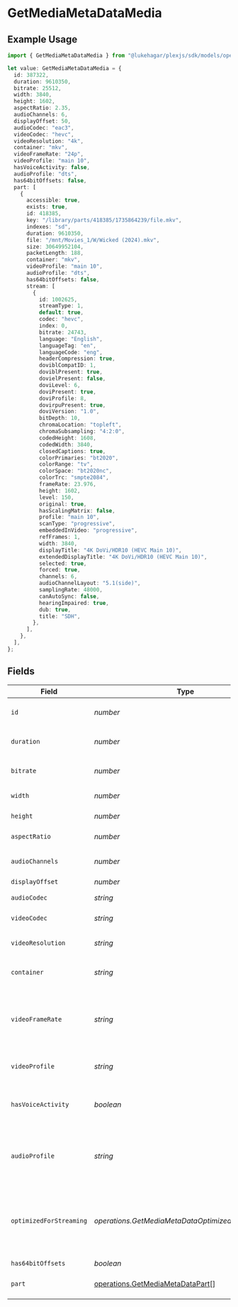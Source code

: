 # GetMediaMetaDataMedia

## Example Usage

```typescript
import { GetMediaMetaDataMedia } from "@lukehagar/plexjs/sdk/models/operations";

let value: GetMediaMetaDataMedia = {
  id: 387322,
  duration: 9610350,
  bitrate: 25512,
  width: 3840,
  height: 1602,
  aspectRatio: 2.35,
  audioChannels: 6,
  displayOffset: 50,
  audioCodec: "eac3",
  videoCodec: "hevc",
  videoResolution: "4k",
  container: "mkv",
  videoFrameRate: "24p",
  videoProfile: "main 10",
  hasVoiceActivity: false,
  audioProfile: "dts",
  has64bitOffsets: false,
  part: [
    {
      accessible: true,
      exists: true,
      id: 418385,
      key: "/library/parts/418385/1735864239/file.mkv",
      indexes: "sd",
      duration: 9610350,
      file: "/mnt/Movies_1/W/Wicked (2024).mkv",
      size: 30649952104,
      packetLength: 188,
      container: "mkv",
      videoProfile: "main 10",
      audioProfile: "dts",
      has64bitOffsets: false,
      stream: [
        {
          id: 1002625,
          streamType: 1,
          default: true,
          codec: "hevc",
          index: 0,
          bitrate: 24743,
          language: "English",
          languageTag: "en",
          languageCode: "eng",
          headerCompression: true,
          doviblCompatID: 1,
          doviblPresent: true,
          dovielPresent: false,
          doviLevel: 6,
          doviPresent: true,
          doviProfile: 8,
          dovirpuPresent: true,
          doviVersion: "1.0",
          bitDepth: 10,
          chromaLocation: "topleft",
          chromaSubsampling: "4:2:0",
          codedHeight: 1608,
          codedWidth: 3840,
          closedCaptions: true,
          colorPrimaries: "bt2020",
          colorRange: "tv",
          colorSpace: "bt2020nc",
          colorTrc: "smpte2084",
          frameRate: 23.976,
          height: 1602,
          level: 150,
          original: true,
          hasScalingMatrix: false,
          profile: "main 10",
          scanType: "progressive",
          embeddedInVideo: "progressive",
          refFrames: 1,
          width: 3840,
          displayTitle: "4K DoVi/HDR10 (HEVC Main 10)",
          extendedDisplayTitle: "4K DoVi/HDR10 (HEVC Main 10)",
          selected: true,
          forced: true,
          channels: 6,
          audioChannelLayout: "5.1(side)",
          samplingRate: 48000,
          canAutoSync: false,
          hearingImpaired: true,
          dub: true,
          title: "SDH",
        },
      ],
    },
  ],
};
```

## Fields

| Field                                                                                       | Type                                                                                        | Required                                                                                    | Description                                                                                 | Example                                                                                     |
| ------------------------------------------------------------------------------------------- | ------------------------------------------------------------------------------------------- | ------------------------------------------------------------------------------------------- | ------------------------------------------------------------------------------------------- | ------------------------------------------------------------------------------------------- |
| `id`                                                                                        | *number*                                                                                    | :heavy_check_mark:                                                                          | Unique media identifier.                                                                    | 387322                                                                                      |
| `duration`                                                                                  | *number*                                                                                    | :heavy_minus_sign:                                                                          | Duration of the media in milliseconds.                                                      | 9610350                                                                                     |
| `bitrate`                                                                                   | *number*                                                                                    | :heavy_minus_sign:                                                                          | Bitrate in bits per second.                                                                 | 25512                                                                                       |
| `width`                                                                                     | *number*                                                                                    | :heavy_minus_sign:                                                                          | Video width in pixels.                                                                      | 3840                                                                                        |
| `height`                                                                                    | *number*                                                                                    | :heavy_minus_sign:                                                                          | Video height in pixels.                                                                     | 1602                                                                                        |
| `aspectRatio`                                                                               | *number*                                                                                    | :heavy_minus_sign:                                                                          | Aspect ratio of the video.                                                                  | 2.35                                                                                        |
| `audioChannels`                                                                             | *number*                                                                                    | :heavy_minus_sign:                                                                          | Number of audio channels.                                                                   | 6                                                                                           |
| `displayOffset`                                                                             | *number*                                                                                    | :heavy_minus_sign:                                                                          | N/A                                                                                         | 50                                                                                          |
| `audioCodec`                                                                                | *string*                                                                                    | :heavy_minus_sign:                                                                          | Audio codec used.                                                                           | eac3                                                                                        |
| `videoCodec`                                                                                | *string*                                                                                    | :heavy_minus_sign:                                                                          | Video codec used.                                                                           | hevc                                                                                        |
| `videoResolution`                                                                           | *string*                                                                                    | :heavy_minus_sign:                                                                          | Video resolution (e.g., 4k).                                                                | 4k                                                                                          |
| `container`                                                                                 | *string*                                                                                    | :heavy_minus_sign:                                                                          | File container type.                                                                        | mkv                                                                                         |
| `videoFrameRate`                                                                            | *string*                                                                                    | :heavy_minus_sign:                                                                          | Frame rate of the video. Values found include NTSC, PAL, 24p<br/>                           | 24p                                                                                         |
| `videoProfile`                                                                              | *string*                                                                                    | :heavy_minus_sign:                                                                          | Video profile (e.g., main 10).                                                              | main 10                                                                                     |
| `hasVoiceActivity`                                                                          | *boolean*                                                                                   | :heavy_minus_sign:                                                                          | Indicates whether voice activity is detected.                                               | false                                                                                       |
| `audioProfile`                                                                              | *string*                                                                                    | :heavy_minus_sign:                                                                          | The audio profile used for the media (e.g., DTS, Dolby Digital, etc.).                      | dts                                                                                         |
| `optimizedForStreaming`                                                                     | *operations.GetMediaMetaDataOptimizedForStreaming*                                          | :heavy_minus_sign:                                                                          | Has this media been optimized for streaming. NOTE: This can be 0, 1, false or true          |                                                                                             |
| `has64bitOffsets`                                                                           | *boolean*                                                                                   | :heavy_minus_sign:                                                                          | N/A                                                                                         | false                                                                                       |
| `part`                                                                                      | [operations.GetMediaMetaDataPart](../../../sdk/models/operations/getmediametadatapart.md)[] | :heavy_minus_sign:                                                                          | An array of parts for this media item.                                                      |                                                                                             |